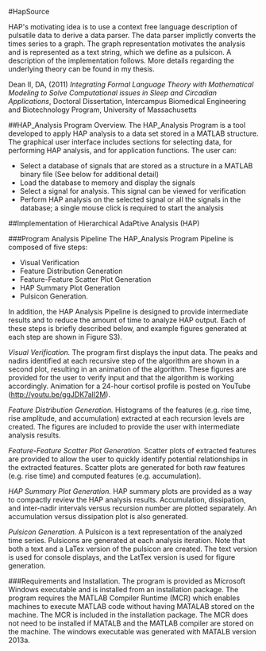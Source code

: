 #HapSource

HAP's motivating idea is to use a context free language description of pulsatile data to derive a data parser. The data parser implictly converts the times series to a graph. The graph representation motivates the analysis and is represented as a text string, which we define as a pulsicon. A description of the implementation follows. More details regarding the underlying theory can be found in my thesis.

Dean II, DA, (2011) *Integrating Formal Language Theory with Mathematical Modeling to Solve Computational issues in Sleep and Circadian Applications*, Doctoral Dissertation, Intercampus Biomedical Engineering and Biotechnology Program, University of Massachusetts

##HAP_Analysis Program
Overview. The HAP_Analysis Program is a tool developed to apply HAP analysis to a data set stored in a MATLAB structure. The graphical user interface includes sections for selecting data, for performing HAP analysis, and for application functions. The user can:
*	Select a database of signals that are stored as a structure in a MATLAB binary file (See below for additional detail)
*	Load the database to memory and display the signals
*	Select a signal for analysis. This signal can be viewed for verification
*	Perform HAP analysis on the selected signal or all the signals in the database; a single mouse click is required to start the analysis 


##Implementation of Hierarchical AdaPtive Analysis (HAP)

###Program Analysis Pipeline
The HAP_Analysis Program Pipeline is composed of five steps: 
* Visual Verification
* Feature Distribution Generation
* Feature-Feature Scatter Plot Generation
* HAP Summary Plot Generation
* Pulsicon Generation. 

In addition, the HAP Analysis Pipeline is designed to provide intermediate results and to reduce the amount of time to analyze HAP output. Each of these steps is briefly described below, and example figures generated at each step are shown in Figure S3).

*Visual Verification.* The program first displays the input data. The peaks and nadirs identified at each recursive step of the algorithm are shown in a second plot, resulting in an animation of the algorithm. These figures are provided for the user to verify input and that the algorithm is working accordingly. Animation for a 24-hour cortisol profile is posted on YouTube (http://youtu.be/ggJDK7alI2M).

*Feature Distribution Generation.* Histograms of the features (e.g. rise time, rise amplitude, and accumulation) extracted at each recursion levels are created. The figures are included to provide the user with intermediate analysis results.

*Feature-Feature Scatter Plot Generation.* Scatter plots of extracted features are provided to allow the user to quickly identify potential relationships in the extracted features. Scatter plots are generated for both raw features (e.g. rise time) and computed features (e.g. accumulation).

*HAP Summary Plot Generation.* HAP summary plots are provided as a way to compactly review the HAP analysis results. Accumulation, dissipation, and inter-nadir intervals versus recursion number are plotted separately. An accumulation versus dissipation plot is also generated.

*Pulsicon Generation.* A Pulsicon is a text representation of the analyzed time series. Pulsicons are generated at each analysis iteration.  Note that both a text and a LaTex version of the pulsicon are created. The text version is used for console displays, and the LatTex version is used for figure generation.

###Requirements and Installation. 
The program is provided as Microsoft Windows executable and is installed from an installation package. The program requires the MATLAB Compiler Runtime (MCR) which enables machines to execute MATLAB code without having MATALAB stored on the machine. The MCR is included in the installation package. The MCR does not need to be installed if MATALB and the MATLAB compiler are stored on the machine. The windows executable was generated with MATALB version 2013a.
